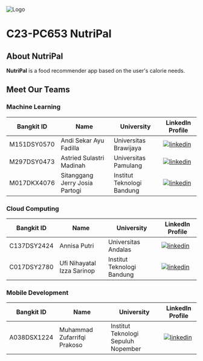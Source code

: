 ![Logo](https://i.postimg.cc/0QTZm9Sq/Nutri-Pal-Logo.png)
# C23-PC653 NutriPal

## About NutriPal
**NutriPal** is a food recommender app based on the user's calorie needs.

## Meet Our Teams

### Machine Learning

| Bangkit ID | Name | University | LinkedIn Profile|   
| ---------- | ---- | ---------- | --------------- |
| M151DSY0570 | Andi Sekar Ayu Fadilla | Universitas Brawijaya |[![linkedin](https://img.shields.io/badge/linkedin-0A66C2?style=for-the-badge&logo=linkedin&logoColor=white)](https://www.linkedin.com/in/andisekarayufadilla/) |
| M297DSY0473 | Astried Sulastri Madinah | Universitas Pamulang |[![linkedin](https://img.shields.io/badge/linkedin-0A66C2?style=for-the-badge&logo=linkedin&logoColor=white)](https://www.linkedin.com/in/astriedmadinah/) |
| M017DKX4076 | Sitanggang Jerry Josia Partogi |Institut Teknologi Bandung|[![linkedin](https://img.shields.io/badge/linkedin-0A66C2?style=for-the-badge&logo=linkedin&logoColor=white)](https://www.linkedin.com/in/sitanggangjerry/) |

### Cloud Computing

| Bangkit ID | Name | University | LinkedIn Profile|   
| ---------- | ---- | ---------- | --------------- |
| C137DSY2424 | Annisa Putri | Universitas Andalas |[![linkedin](https://img.shields.io/badge/linkedin-0A66C2?style=for-the-badge&logo=linkedin&logoColor=white)](https://www.linkedin.com/in/annisa-putri-3b64551a2/) |
| C017DSY2780 | Ufi Nihayatal Izza Sarinop | Institut Teknologi Bandung |[![linkedin](https://img.shields.io/badge/linkedin-0A66C2?style=for-the-badge&logo=linkedin&logoColor=white)](https://www.linkedin.com/in/nihayatalis/) |

### Mobile Development

| Bangkit ID | Name | University | LinkedIn Profile|   
| ---------- | ---- | ---------- | --------------- |
| A038DSX1224 | Muhammad Zufarrifqi Prakoso |Institut Teknologi Sepuluh Nopember|[![linkedin](https://img.shields.io/badge/linkedin-0A66C2?style=for-the-badge&logo=linkedin&logoColor=white)](https://www.linkedin.com/in/zrifqip/) |
